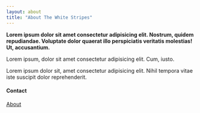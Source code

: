 ```yaml
---
layout: about
title: "About The White Stripes"
---
```


<div class="about" id="about">
    <div id="hero"></div>
    <div class="about__content-section">
        <strong>Lorem ipsum dolor sit amet consectetur adipisicing elit. Nostrum, quidem repudiandae. Voluptate dolor quaerat illo perspiciatis veritatis molestias! Ut, accusantium.</strong>
        <p class="content__p1">Lorem ipsum, dolor sit amet consectetur adipisicing elit. Cum, iusto.</p>
        <p class="content__p2">Lorem ipsum dolor sit, amet consectetur adipisicing elit. Nihil tempora vitae iste suscipit dolor reprehenderit.</p>
        <div class="contact">
            <h4>Contact</h4>
            <a href="#"><i class="fab fa-facebook"></i></a>
            <a href="#"><i class="fab fa-instagram"></i></a>
            <a href="#"><i class="far fa-envelope"></i></a>
        </div>
    </div>
    <div class="about__title-section">
        <a href="#" class="btn btn__about">About</a>
        <div class="seperator"></div>
    </div>
</div>
<script src="https://kit.fontawesome.com/3e27283071.js"></script>